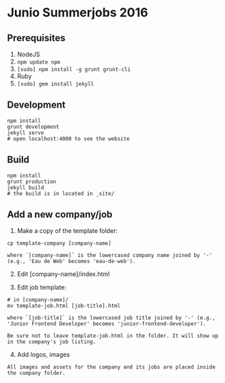 Junio Summerjobs 2016
=====================

## Prerequisites

1. NodeJS
2. `npm update npm`
3. `[sudo] npm install -g grunt grunt-cli`
4. Ruby
5. `[sudo] gem install jekyll`


## Development

```
npm install
grunt development
jekyll serve
# open localhost:4000 to see the website
```

## Build

```
npm install
grunt production
jekyll build
# the build is in located in _site/
```


## Add a new company/job

  1. Make a copy of the template folder:

  ```
  cp template-company [company-name]
  ```
    where `[company-name]` is the lowercased company name joined by '-' (e.g., 'Eau de Web' becomes 'eau-de-web').

  2. Edit [company-name]/index.html

  3. Edit job template:

  ```
  # in [company-name]/
  mv template-job.html [job-title].html
  ```
    where `[job-title]` is the lowercased job title joined by '-' (e.g., 'Junior Frontend Developer' becomes 'junior-frontend-developer').

    Be sure not to leave template-job.html in the folder. It will show up in the company's job listing.


  4. Add logos, images

    All images and assets for the company and its jobs are placed inside the company folder.

